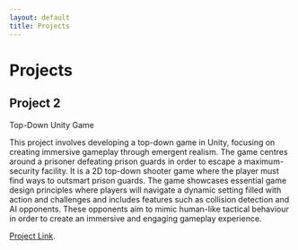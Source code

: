 ```yaml
---
layout: default
title: Projects
---
```


# Projects

## Project 2

Top-Down Unity Game

This project involves developing a top-down game in Unity, focusing on creating immersive gameplay through emergent realism. The game centres around a prisoner defeating prison guards in order to escape a maximum-security facility. It is a 2D top-down shooter game where the player must find ways to outsmart prison guards. The game showcases essential game design principles where players will navigate a dynamic setting filled with action and challenges and includes features such as collision detection and AI opponents. These opponents aim to mimic human-like tactical behaviour in order to create an immersive and engaging gameplay experience. 

[Project Link](https://liverpool.instructuremedia.com/embed/51ca57c9-b36d-468d-9c52-57825fc869cc).

